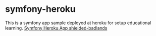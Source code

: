# symfony-heroku
This is a symfony app sample deployed at heroku for setup educational learning.
[Symfony Heroku App shielded-badlands](https://shielded-badlands-54894.herokuapp.com/)
